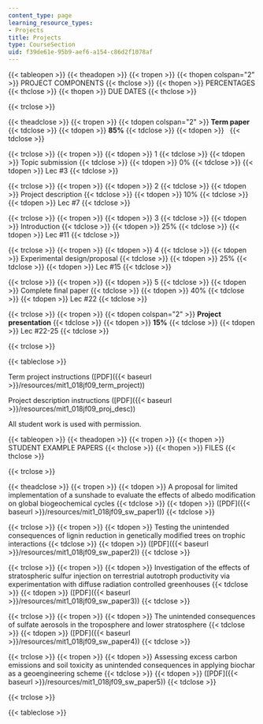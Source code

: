 ```yaml
---
content_type: page
learning_resource_types:
- Projects
title: Projects
type: CourseSection
uid: f39de61e-95b9-aef6-a154-c86d2f1078af
---
```


{{< tableopen >}}
{{< theadopen >}}
{{< tropen >}}
{{< thopen colspan="2" >}}
PROJECT COMPONENTS
{{< thclose >}}
{{< thopen >}}
PERCENTAGES
{{< thclose >}}
{{< thopen >}}
DUE DATES
{{< thclose >}}

{{< trclose >}}

{{< theadclose >}}
{{< tropen >}}
{{< tdopen colspan="2" >}}
**Term paper**
{{< tdclose >}}
{{< tdopen >}}
**85%**
{{< tdclose >}}
{{< tdopen >}}
 
{{< tdclose >}}

{{< trclose >}}
{{< tropen >}}
{{< tdopen >}}
1
{{< tdclose >}}
{{< tdopen >}}
Topic submission
{{< tdclose >}}
{{< tdopen >}}
0%
{{< tdclose >}}
{{< tdopen >}}
Lec #3
{{< tdclose >}}

{{< trclose >}}
{{< tropen >}}
{{< tdopen >}}
2
{{< tdclose >}}
{{< tdopen >}}
Project description
{{< tdclose >}}
{{< tdopen >}}
10%
{{< tdclose >}}
{{< tdopen >}}
Lec #7
{{< tdclose >}}

{{< trclose >}}
{{< tropen >}}
{{< tdopen >}}
3
{{< tdclose >}}
{{< tdopen >}}
Introduction
{{< tdclose >}}
{{< tdopen >}}
25%
{{< tdclose >}}
{{< tdopen >}}
Lec #11
{{< tdclose >}}

{{< trclose >}}
{{< tropen >}}
{{< tdopen >}}
4
{{< tdclose >}}
{{< tdopen >}}
Experimental design/proposal
{{< tdclose >}}
{{< tdopen >}}
25%
{{< tdclose >}}
{{< tdopen >}}
Lec #15
{{< tdclose >}}

{{< trclose >}}
{{< tropen >}}
{{< tdopen >}}
5
{{< tdclose >}}
{{< tdopen >}}
Complete final paper
{{< tdclose >}}
{{< tdopen >}}
40%
{{< tdclose >}}
{{< tdopen >}}
Lec #22
{{< tdclose >}}

{{< trclose >}}
{{< tropen >}}
{{< tdopen colspan="2" >}}
**Project presentation**
{{< tdclose >}}
{{< tdopen >}}
**15%**
{{< tdclose >}}
{{< tdopen >}}
Lec #22-25
{{< tdclose >}}

{{< trclose >}}

{{< tableclose >}}

Term project instructions ([PDF]({{< baseurl >}}/resources/mit1_018jf09_term_project))

Project description instructions ([PDF]({{< baseurl >}}/resources/mit1_018jf09_proj_desc))

All student work is used with permission.

{{< tableopen >}}
{{< theadopen >}}
{{< tropen >}}
{{< thopen >}}
STUDENT EXAMPLE PAPERS
{{< thclose >}}
{{< thopen >}}
FILES
{{< thclose >}}

{{< trclose >}}

{{< theadclose >}}
{{< tropen >}}
{{< tdopen >}}
A proposal for limited implementation of a sunshade to evaluate the effects of albedo modification on global biogeochemical cycles
{{< tdclose >}}
{{< tdopen >}}
([PDF]({{< baseurl >}}/resources/mit1_018jf09_sw_paper1))
{{< tdclose >}}

{{< trclose >}}
{{< tropen >}}
{{< tdopen >}}
Testing the unintended consequences of lignin reduction in genetically modified trees on trophic interactions
{{< tdclose >}}
{{< tdopen >}}
([PDF]({{< baseurl >}}/resources/mit1_018jf09_sw_paper2))
{{< tdclose >}}

{{< trclose >}}
{{< tropen >}}
{{< tdopen >}}
Investigation of the effects of stratospheric sulfur injection on terrestrial autotroph productivity via experimentation with diffuse radiation controlled greenhouses
{{< tdclose >}}
{{< tdopen >}}
([PDF]({{< baseurl >}}/resources/mit1_018jf09_sw_paper3))
{{< tdclose >}}

{{< trclose >}}
{{< tropen >}}
{{< tdopen >}}
The unintended consequences of sulfate aerosols in the troposphere and lower stratosphere
{{< tdclose >}}
{{< tdopen >}}
([PDF]({{< baseurl >}}/resources/mit1_018jf09_sw_paper4))
{{< tdclose >}}

{{< trclose >}}
{{< tropen >}}
{{< tdopen >}}
Assessing excess carbon emissions and soil toxicity as unintended consequences in applying biochar as a geoengineering scheme
{{< tdclose >}}
{{< tdopen >}}
([PDF]({{< baseurl >}}/resources/mit1_018jf09_sw_paper5))
{{< tdclose >}}

{{< trclose >}}

{{< tableclose >}}